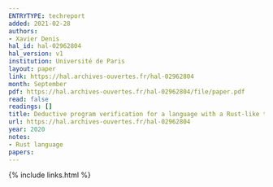 ```yaml
---
ENTRYTYPE: techreport
added: 2021-02-28
authors:
- Xavier Denis
hal_id: hal-02962804
hal_version: v1
institution: Université de Paris
layout: paper
link: https://hal.archives-ouvertes.fr/hal-02962804
month: September
pdf: https://hal.archives-ouvertes.fr/hal-02962804/file/paper.pdf
read: false
readings: []
title: Deductive program verification for a language with a Rust-like typing discipline type [Internship report]
url: https://hal.archives-ouvertes.fr/hal-02962804
year: 2020
notes:
- Rust language
papers:
---
```

{% include links.html %}
